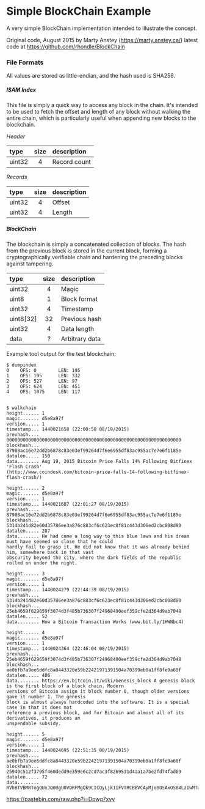 # Simple BlockChain Example

A very simple BlockChain implementation intended to illustrate the concept.

Original code, August 2015
by Marty Anstey (https://marty.anstey.ca/)
latest code at https://github.com/rhondle/BlockChain

### File Formats
All values are stored as little-endian, and the hash used is SHA256.

##### ISAM Index
This file is simply a quick way to access any block in the chain. It's intended to be used to fetch the offset and length of any block without walking the entire chain, which is particularly useful when appending new blocks to the blockchain.

_Header_

type     | size | description
:---------|:---:|:-------------
uint32 | 4 | Record count

_Records_

type     | size | description
:---------|:---:|:-------------
uint32 | 4 | Offset
uint32 | 4 | Length


##### BlockChain
The blockchain is simply a concatenated collection of blocks. The hash from the previous block is stored in the current block, forming a cryptographically verifiable chain and hardening the preceding blocks against tampering.

type     | size | description
:---------|:---:|:-------------
uint32 | 4 | Magic
uint8 | 1 | Block format
uint32 | 4 | Timestamp
uint8[32] | 32 | Previous hash
uint32 | 4 | Data length
data | ? | Arbitrary data

Example tool output for the test blockchain:

```
$ dumpindex
0    OFS: 0        LEN: 195
1    OFS: 195      LEN: 332
2    OFS: 527      LEN: 97
3    OFS: 624      LEN: 451
4    OFS: 1075     LEN: 117


$ walkchain
height...... 1
magic....... d5e8a97f
version..... 1
timestamp... 1440021658 (22:00:58 08/19/2015)
prevhash.... 0000000000000000000000000000000000000000000000000000000000000000
blockhash... 87988ac16e72dd2b6878c83e03ef99264d7f6e6955df83ac955ac7e7e6f1185e
datalen..... 150
data........ Aug 19, 2015 Bitcoin Price Falls 14% Following Bitfinex 'Flash Crash'
(http://www.coindesk.com/bitcoin-price-falls-14-following-bitfinex-flash-crash/)

height...... 2
magic....... d5e8a97f
version..... 1
timestamp... 1440021687 (22:01:27 08/19/2015)
prevhash.... 87988ac16e72dd2b6878c83e03ef99264d7f6e6955df83ac955ac7e7e6f1185e
blockhash... 5314b241d82e60d35786ee3a876c883cf6c623ec8f81c443d306ed2cbc808d80
datalen..... 287
data........ He had come a long way to this blue lawn and his dream must have seemed so close that he could
hardly fail to grasp it. He did not know that it was already behind him, somewhere back in that vast
obscurity beyond the city, where the dark fields of the republic rolled on under the night.

height...... 3
magic....... d5e8a97f
version..... 1
timestamp... 1440024279 (22:44:39 08/19/2015)
prevhash.... 5314b241d82e60d35786ee3a876c883cf6c623ec8f81c443d306ed2cbc808d80
blockhash... 25eb4659f629659f3074d3f485b736307f24968490eef359cfe2d364d9ab7048
datalen..... 52
data........ How a Bitcoin Transaction Works (www.bit.ly/1HWNbc4)

height...... 4
magic....... d5e8a97f
version..... 1
timestamp... 1440024364 (22:46:04 08/19/2015)
prevhash.... 25eb4659f629659f3074d3f485b736307f24968490eef359cfe2d364d9ab7048
blockhash... ae0bfb7a9ee6ddfc8a8443320e59b22421971391504a70399eb0a1ff8fe9a60f
datalen..... 406
data........ https://en.bitcoin.it/wiki/Genesis_block A genesis block is the first block of a block chain. Modern
versions of Bitcoin assign it block number 0, though older versions gave it number 1. The genesis
block is almost always hardcoded into the software. It is a special case in that it does not
reference a previous block, and for Bitcoin and almost all of its derivatives, it produces an
unspendable subsidy.

height...... 5
magic....... d5e8a97f
version..... 1
timestamp... 1440024695 (22:51:35 08/19/2015)
prevhash.... ae0bfb7a9ee6ddfc8a8443320e59b22421971391504a70399eb0a1ff8fe9a60f
blockhash... 25940c512f3795f460dedd9e359e6c2cd7ac3f8269531d4aa1a7be2fd74fad69
datalen..... 72
data........ RVhBTVBMRTogQUxJQ0UgU0VORFMgQk9CICQyLjk1IFVTRCBBVCAyMjo0OSAxOS84LzIwMTU=
```
https://pastebin.com/raw.php?i=Dpwg7xvy
